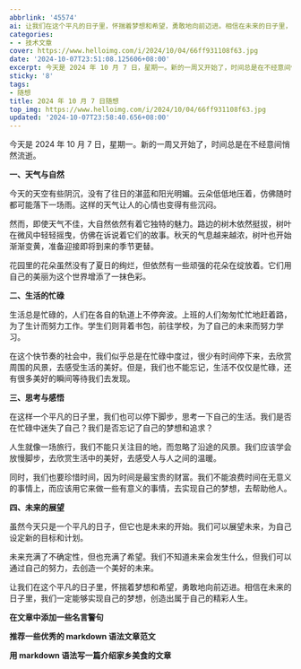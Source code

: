 ```yaml
---
abbrlink: '45574'
ai: 让我们在这个平凡的日子里，怀揣着梦想和希望，勇敢地向前迈进。相信在未来的日子里，我们一定能够实现自己的梦想，创造出属于自己的精彩人生。
categories:
- - 技术文章
cover: https://www.helloimg.com/i/2024/10/04/66ff931108f63.jpg
date: '2024-10-07T23:51:08.125606+08:00'
excerpt: 今天是 2024 年 10 月 7 日，星期一。新的一周又开始了，时间总是在不经意间悄然流逝。 一、天气与自然 今天的天空有些阴沉，没有了往日的湛蓝和阳光明媚。云朵低低地压着，仿佛随时都可能落下一场雨。这样的天气让人的心情也变得有些沉闷。 然而，即使天气不佳，大自然依然有着它独特的魅力。路边的树木依然挺拔，树叶在微风中轻轻摇曳，仿佛在诉说着它们的故事。秋天的气息越来越浓，树叶也开始渐渐变黄，准备迎...
sticky: '8'
tags:
- 随想
title: 2024 年 10 月 7 日随想
top_img: https://www.helloimg.com/i/2024/10/04/66ff931108f63.jpg
updated: '2024-10-07T23:58:40.656+08:00'
---
```

今天是 2024 年 10 月 7 日，星期一。新的一周又开始了，时间总是在不经意间悄然流逝。

**一、天气与自然**

今天的天空有些阴沉，没有了往日的湛蓝和阳光明媚。云朵低低地压着，仿佛随时都可能落下一场雨。这样的天气让人的心情也变得有些沉闷。

然而，即使天气不佳，大自然依然有着它独特的魅力。路边的树木依然挺拔，树叶在微风中轻轻摇曳，仿佛在诉说着它们的故事。秋天的气息越来越浓，树叶也开始渐渐变黄，准备迎接即将到来的季节更替。

花园里的花朵虽然没有了夏日的绚烂，但依然有一些顽强的花朵在绽放着。它们用自己的美丽为这个世界增添了一抹色彩。

**二、生活的忙碌**

生活总是忙碌的，人们在各自的轨道上不停奔波。上班的人们匆匆忙忙地赶着路，为了生计而努力工作。学生们则背着书包，前往学校，为了自己的未来而努力学习。

在这个快节奏的社会中，我们似乎总是在忙碌中度过，很少有时间停下来，去欣赏周围的风景，去感受生活的美好。但是，我们也不能忘记，生活不仅仅是忙碌，还有很多美好的瞬间等待我们去发现。

**三、思考与感悟**

在这样一个平凡的日子里，我们也可以停下脚步，思考一下自己的生活。我们是否在忙碌中迷失了自己？我们是否忘记了自己的梦想和追求？

人生就像一场旅行，我们不能只关注目的地，而忽略了沿途的风景。我们应该学会放慢脚步，去欣赏生活中的美好，去感受人与人之间的温暖。

同时，我们也要珍惜时间，因为时间是最宝贵的财富。我们不能浪费时间在无意义的事情上，而应该用它来做一些有意义的事情，去实现自己的梦想，去帮助他人。

**四、未来的展望**

虽然今天只是一个平凡的日子，但它也是未来的开始。我们可以展望未来，为自己设定新的目标和计划。

未来充满了不确定性，但也充满了希望。我们不知道未来会发生什么，但我们可以通过自己的努力，去创造一个美好的未来。

让我们在这个平凡的日子里，怀揣着梦想和希望，勇敢地向前迈进。相信在未来的日子里，我们一定能够实现自己的梦想，创造出属于自己的精彩人生。

**在文章中添加一些名言警句**

**推荐一些优秀的 markdown 语法文章范文**

**用 markdown 语法写一篇介绍家乡美食的文章**
